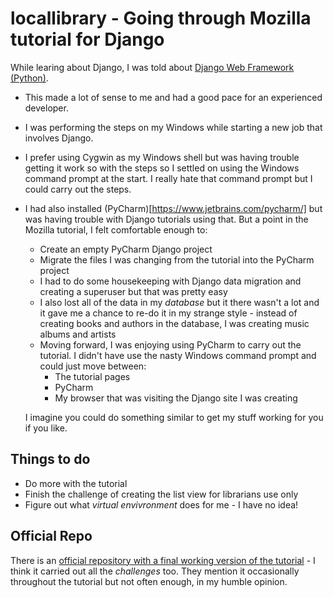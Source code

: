 # locallibrary - Going through Mozilla tutorial for Django

While learing about Django, I was told about [Django Web Framework (Python)](https://developer.mozilla.org/en-US/docs/Learn/Server-side/Django).

* This made a lot of sense to me and had a good pace for an experienced developer.
* I was performing the steps on my Windows while starting a new job that involves Django.
* I prefer using Cygwin as my Windows shell but was having trouble getting it work so with the steps so I settled on using the Windows command prompt at the start.  I really hate that command prompt but I could carry out the steps.
* I had also installed (PyCharm)[https://www.jetbrains.com/pycharm/] but was having trouble with Django tutorials using that.  But a point in the Mozilla tutorial, I felt comfortable enough to:
  * Create an empty PyCharm Django project
  * Migrate the files I was changing from the tutorial into the PyCharm project
  * I had to do some housekeeping with Django data migration and creating a superuser but that was pretty easy
  * I also lost all of the data in my _database_ but it there wasn't a lot and it gave me a chance to re-do it in my strange style - instead of creating books and authors in the database, I was creating music albums and artists
  * Moving forward, I was enjoying using PyCharm to carry out the tutorial.  I didn't have use the nasty Windows command prompt and could just move between:
    * The tutorial pages
    * PyCharm
    * My browser that was visiting the Django site I was creating

  I imagine you could do something similar to get my stuff working for you if you like.
  
## Things to do
* Do more with the tutorial
* Finish the challenge of creating the list view for librarians use only
* Figure out what _virtual envivronment_ does for me - I have no idea!

## Official Repo
There is an [official repository with a final working version of the tutorial](https://github.com/mdn/django-locallibrary-tutorial) - I think it carried out all the _challenges_ too.  They mention it occasionally throughout the tutorial but not often enough, in my humble opinion.
